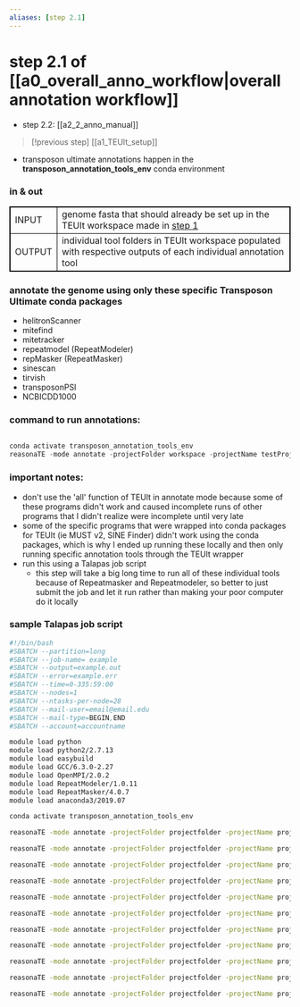 ```yaml
---
aliases: [step 2.1]
---
```

# step 2.1 of [[a0_overall_anno_workflow|overall annotation workflow]]
- step 2.2: [[a2_2_anno_manual]]
> [!previous step]
> [[a1_TEUlt_setup]]
- transposon ultimate annotations happen in the **transposon_annotation_tools_env** conda environment

### in & out
<table cellpadding="5" style="border: 1px solid black">
    <tr style="border: 1px solid black">
        <td style="border: 1px solid black" >INPUT</td>
        <td style="border: 1px solid black">genome fasta that should already be set up in the TEUlt workspace made in <a href="1_TEUlt_setup.md" class="internal-link">step 1</a></td>
    </tr>
    <tr>
        <td style="border: 1px solid black">OUTPUT</td>
        <td style="border: 1px solid black">individual tool folders in TEUlt workspace populated with respective outputs of each individual annotation tool</td>
    </tr>
</table>


### annotate the genome using only these specific Transposon Ultimate conda packages
- helitronScanner
- mitefind
- mitetracker
- repeatmodel (RepeatModeler)
- repMasker (RepeatMasker)
- sinescan
- tirvish
- transposonPSI
- NCBICDD1000

### command to run annotations:

```python

conda activate transposon_annotation_tools_env
reasonaTE -mode annotate -projectFolder workspace -projectName testProject -tool <toolname>

```


### important notes:
- don't use the 'all' function of TEUlt in annotate mode because some of these programs didn't work and caused incomplete runs of other programs that I didn't realize were incomplete until very late
- some of the specific programs that were wrapped into conda packages for TEUlt (ie MUST v2, SINE Finder) didn't work using the conda packages, which is why I ended up running these locally and then only running specific annotation tools through the TEUlt wrapper
- run this using a Talapas job script 
	- this step will take a big long time to run all of these individual tools because of Repeatmasker and Repeatmodeler, so better to just submit the job and let  it run rather than making your poor computer do it locally

### sample Talapas job script
```bash
#!/bin/bash
#SBATCH --partition=long
#SBATCH --job-name= example
#SBATCH --output=example.out
#SBATCH --error=example.err
#SBATCH --time=0-335:59:00
#SBATCH --nodes=1
#SBATCH --ntasks-per-node=28
#SBATCH --mail-user=email@email.edu
#SBATCH --mail-type=BEGIN,END
#SBATCH --account=accountname

module load python
module load python2/2.7.13
module load easybuild
module load GCC/6.3.0-2.27
module load OpenMPI/2.0.2
module load RepeatModeler/1.0.11
module load RepeatMasker/4.0.7
module load anaconda3/2019.07

conda activate transposon_annotation_tools_env

reasonaTE -mode annotate -projectFolder projectfolder -projectName projectname -tool helitronScanner

reasonaTE -mode annotate -projectFolder projectfolder -projectName projectname -tool mitefind

reasonaTE -mode annotate -projectFolder projectfolder -projectName projectname -tool mitetracker

reasonaTE -mode annotate -projectFolder projectfolder -projectName projectname -tool must

reasonaTE -mode annotate -projectFolder projectfolder -projectName projectname -tool repeatmodel

reasonaTE -mode annotate -projectFolder projectfolder -projectName projectname -tool repMasker

reasonaTE -mode annotate -projectFolder projectfolder -projectName projectname -tool sinefind

reasonaTE -mode annotate -projectFolder projectfolder -projectName projectname -tool sinescan

reasonaTE -mode annotate -projectFolder projectfolder -projectName projectname -tool tirvish

reasonaTE -mode annotate -projectFolder projectfolder -projectName projectname -tool transposonPSI

reasonaTE -mode annotate -projectFolder projectfolder -projectName projectname -tool NCBICDD1000
```





